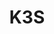 ---
title: K3S
categories:
  - container-manager
docs:
  - id: java
    url: https://www.testcontainers.org/modules/k3s/
    example: |
      ```java
      K3sContainer k3s = new K3sContainer(DockerImageName.parse("rancher/k3s:v1.21.3-k3s1"))
      ```
description: |
  K3s is a highly available, certified Kubernetes distribution designed for production workloads in unattended, resource-constrained, remote locations or inside IoT appliances.
---